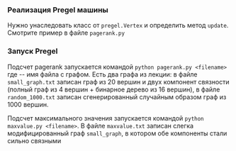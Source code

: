 ### Реализация Pregel машины
Нужно унаследовать класс от `pregel.Vertex` и определить метод `update`. Смотрите пример в файле `pagerank.py`

### Запуск Pregel

Подсчет pagerank запускается командой `python pagerank.py <filename>` где <filename> -- имя файла с графом.
Есть два  графа из лекции: в файле `small_graph.txt` записан граф из 20 вершин и двух компонент связности (полный граф из 4 вершин + бинарное дерево из 16 вершин), в файле `random_1000.txt` записан сгенерированный случайным образом граф из 1000 вершин.

Подсчет максимального значения запускается командой `python maxvalue.py <filename>`. В файле `maxvalue.txt` записан слегка модифицированный граф `small_graph`, в котором обе компоненты стали сильно связными 
